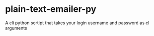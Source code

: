 # plain-text-emailer-py
 A cli python scrtipt that takes your login username and password as cl arguments
